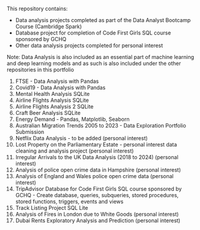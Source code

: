 This repository contains:

* Data analysis projects completed as part of the Data Analyst Bootcamp Course (Cambridge Spark)
* Database project for completion of Code First Girls SQL course sponsored by GCHQ
* Other data analysis projects completed for personal interest

Note: Data Analysis is also included as an essential part of machine learning and deep learning models and as such is also included under the other repositories in this portfolio

1) FTSE - Data Analysis with Pandas
2) Covid19 - Data Analysis with Pandas
3) Mental Health Analysis SQLite
4) Airline Flights Analysis SQLite
5) Airline Flights Analysis 2 SQLite
6) Craft Beer Analysis SQLite
7) Energy Demand - Pandas, Matplotlib, Seaborn
8) Australian Migration Trends 2005 to 2023 - Data Exploration Portfolio Submission
9) Netflix Data Analysis - to be added (personal interest)
10) Lost Property on the Parliamentary Estate - personal interest data cleaning and analysis project (personal interest)
11) Irregular Arrivals to the UK Data Analysis (2018 to 2024) (personal interest)
12) Analysis of police open crime data in Hampshire  (personal interest)
13) Analysis of England and Wales police open crime data (personal interest)
14) TripAdvisor Database for Code First Girls SQL course sponsored by GCHQ - Create database, queries, subqueries, stored procedures, stored functions, triggers, events and views
15) Track Listing Project SQL Lite
16) Analysis of Fires in London due to White Goods (personal interest)
17) Dubai Rents Exploratory Analysis and Prediction (personal interest)
